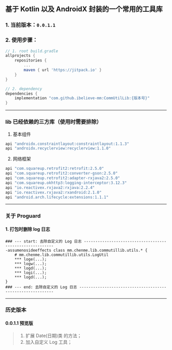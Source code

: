 ## 基于 Kotlin 以及 AndroidX 封装的一个常用的工具库

### 1. 当前版本：`0.0.1.1`

### 2. 使用步骤：

```groovy
// 1. root build.gradle
allprojects {
    repositories {
        ...
        maven { url 'https://jitpack.io' }
    }
}

// 2. dependency
dependencies {
    implementation "com.github.ibelieve-mm:CommUtilLib:{版本号}"
}
```

---

### lib  已经依赖的三方库（使用时需要排除）

1. 基本组件

```groovy
api "androidx.constraintlayout:constraintlayout:1.1.3"
api "androidx.recyclerview:recyclerview:1.1.0"
```

2. 网络框架

```groovy
api "com.squareup.retrofit2:retrofit:2.5.0"
api "com.squareup.retrofit2:converter-gson:2.5.0"
api "com.squareup.retrofit2:adapter-rxjava2:2.5.0"
api "com.squareup.okhttp3:logging-interceptor:3.12.3"
api "io.reactivex.rxjava2:rxjava:2.2.4"
api "io.reactivex.rxjava2:rxandroid:2.1.0"
api "android.arch.lifecycle:extensions:1.1.1"
```

---

### 关于 Proguard

#### 1. 打包时删除 log 日志

```proguard
### --- start: 去除自定义的 Log 日志 ---------------------------------------------------------
-assumenosideeffects class mm.chenme.lib.commutillib.utils.* {
    # mm.chenme.lib.commutillib.utils.LogUtil
    *** loge(...);
    *** logw(...);
    *** logd(...);
    *** logi(...);
    *** logd(...);
}
### --- end: 去除自定义的 Log 日志 -----------------------------------------------------------
```

---

### 历史版本

#### 0.0.1.1 预览版
> 1. 扩展 Date(日期)类 的方法；
> 2. 加入自定义 Log 工具；